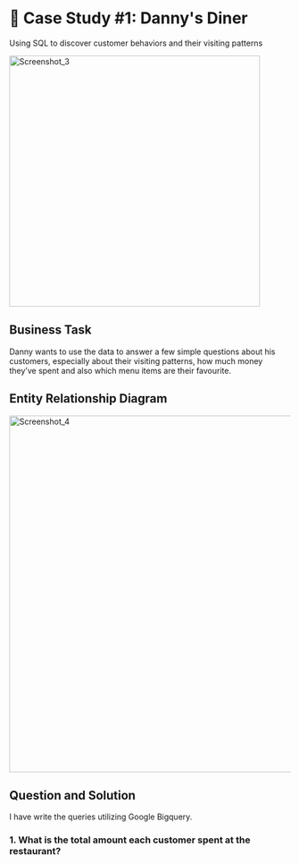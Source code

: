 # 🍜 Case Study #1: Danny's Diner
Using SQL to discover customer behaviors and their visiting patterns

<img width="449" alt="Screenshot_3" src="https://github.com/NuongLe123/Python_RFM_analysis/assets/168357450/ba8e26fe-7f3d-4347-b37b-7a9b230c621e">

## Business Task
Danny wants to use the data to answer a few simple questions about his customers, especially about their visiting patterns, how much money they’ve spent and also which menu items are their favourite.

## Entity Relationship Diagram
<img width="638" alt="Screenshot_4" src="https://github.com/NuongLe123/Python_RFM_analysis/assets/168357450/b34f401f-e5e6-4c84-ad7b-433636e985fc">

## Question and Solution
I have write the queries utilizing Google Bigquery.

### 1. What is the total amount each customer spent at the restaurant?




